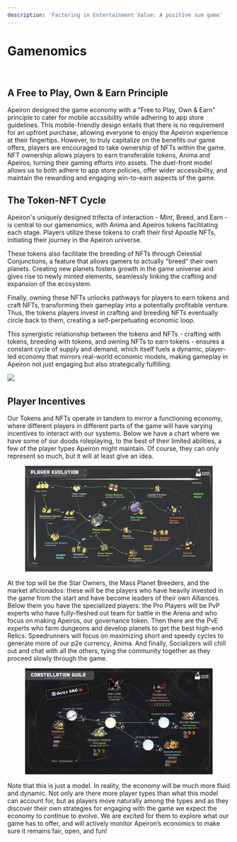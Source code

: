 ```yaml
---
description: 'Factoring in Entertainment Value: A positive sum game'
---
```


# Gamenomics

<figure><img src="../../../.gitbook/assets/image (19).png" alt=""><figcaption></figcaption></figure>

## A Free to Play, Own & Earn Principle

Apeiron designed the game economy with a "Free to Play, Own & Earn" principle to cater for mobile accssibility while adhering to app store guidelines. This mobile-friendly design entails that there is no requirement for an upfront purchase, allowing everyone to enjoy the Apeiron experience at their fingertips. However, to truly capitalize on the benefits our game offers, players are encouraged to take ownership of NFTs within the game. NFT ownership allows players to earn transferable tokens, Anima and Apeiros, turning their gaming efforts into assets. The duel-front model allows us to both adhere to app store policies, offer wider accessibility, and maintain the rewarding and engaging win-to-earn aspects of the game.

## The Token-NFT Cycle

Apeiron's uniquely designed trifecta of interaction - Mint, Breed, and Earn - is central to our gamenomics, with Anima and Apeiros tokens facilitating each stage. Players utilize these tokens to craft their first Apostle NFTs, initiating their journey in the Apeiron universe.&#x20;

These tokens also facilitate the breeding of NFTs through Celestial Conjunctions, a feature that allows gamers to actually "breed" their own planets. Creating new planets fosters growth in the game universe and gives rise to newly minted elements, seamlessly linking the crafting and expansion of the ecosystem.

Finally, owning these NFTs unlocks pathways for players to earn tokens and craft NFTs, transforming their gameplay into a potentially profitable venture. Thus, the tokens players invest in crafting and breeding NFTs eventually circle back to them, creating a self-perpetuating economic loop.

This synergistic relationship between the tokens and NFTs - crafting with tokens, breeding with tokens, and owning NFTs to earn tokens - ensures a constant cycle of supply and demand, which itself fuels a dynamic, player-led economy that mirrors real-world economic models, making gameplay in Apeiron not just engaging but also strategically fulfilling.

![](https://lh5.googleusercontent.com/cdLdR4tmNWEZb6\_4K6ud47URF8QPNRNHPJmUoULsCjigvP0K8y3dzcL6kSUnyERUS8fYBfukh8PRab1sbBPtXI4lWeJrLh9V21DjpfoQ9GlF3jkKAQ09y6qTKIJQODEobBooO8z5)

## **Player Incentives**

Our Tokens and NFTs operate in tandem to mirror a functioning economy, where different players in different parts of the game will have varying incentives to interact with our systems. Below we have  a chart where we have some of our doods roleplaying, to the best of their limited abilities, a few of the player types Apeiron might maintain. Of course, they can only represent so much, but it will at least give an idea.

<figure><img src="../../../.gitbook/assets/image (18).png" alt=""><figcaption></figcaption></figure>

At the top will be the Star Owners, the Mass Planet Breeders, and the market aficionados: these will be the players who have heavily invested in the game from the start and have become leaders of their own Alliances. Below them you have the specialized players: the Pro Players will be PvP experts who have fully-fleshed out team for battle in the Arena and who focus on making Apeiros, our governance token. Then there are the PvE experts who farm dungeons and develop planets to get the best high-end Relics. Speedrunners will focus on maximizing short and speedy cycles to generate more of our p2e currency, Anima. And finally, Socializers will chill out and chat with all the others, tying the community together as they proceed slowly through the game.

<figure><img src="../../../.gitbook/assets/image (21).png" alt=""><figcaption></figcaption></figure>

Note that this is just a model. In reality, the economy will be much more fluid and dynamic. Not only are there more player types than what this model can account for, but as players move naturally among the types and as they discover their own strategies for engaging with the game we expect the economy to continue to evolve. We are excited for them to explore what our game has to offer, and will actively monitor Apeiron’s economics to make sure it remains fair, open, and fun!
